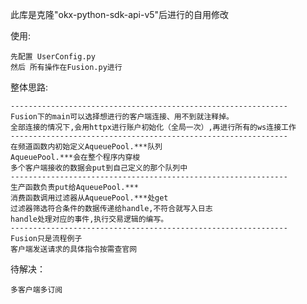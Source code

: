 此库是克隆"okx-python-sdk-api-v5"后进行的自用修改

使用:

    先配置 UserConfig.py
    然后 所有操作在Fusion.py进行
    

整体思路:

    --------------------------------------------------------------
    Fusion下的main可以选择想进行的客户端连接、用不到就注释掉。
    全部连接的情况下,会用httpx进行账户初始化（全局一次）,再进行所有的ws连接工作
    --------------------------------------------------------------    
    在频道函数内初始定义AqueuePool.***队列
    AqueuePool.***会在整个程序内穿梭
    多个客户端接收的数据会put到自己定义的那个队列中
    --------------------------------------------------------------
    生产函数负责put给AqueuePool.***
    消费函数调用过滤器从AqueuePool.***处get
    过滤器筛选符合条件的数据传递给handle,不符合就写入日志
    handle处理对应的事件,执行交易逻辑的编写。
    --------------------------------------------------------------
    Fusion只是流程例子
    客户端发送请求的具体指令按需查官网 

待解决：

    多客户端多订阅
